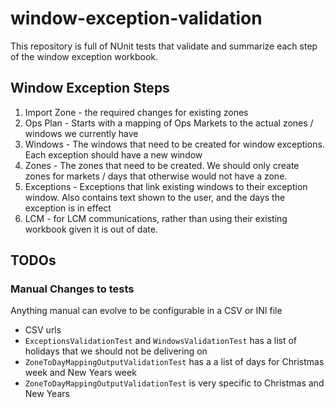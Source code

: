 # window-exception-validation
This repository is full of NUnit tests that validate and summarize each step of the window exception workbook. 

## Window Exception Steps 
1. Import Zone - the required changes for existing zones
1. Ops Plan - Starts with a mapping of Ops Markets to the actual zones / windows we currently have
1. Windows - The windows that need to be created for window exceptions. Each exception should have a new window
1. Zones - The zones that need to be created. We should only create zones for markets / days that otherwise would not have a zone.
1. Exceptions - Exceptions that link existing windows to their exception window. Also contains text shown to the user, and the days the exception is in effect
1. LCM - for LCM communications, rather than using their existing workbook given it is out of date.

## TODOs

### Manual Changes to tests
Anything manual can evolve to be configurable in a CSV or INI file
- CSV urls 
- `ExceptionsValidationTest` and `WindowsValidationTest` has a list of holidays that we should not be delivering on 
- `ZoneToDayMappingOutputValidationTest` has a a list of days for Christmas week and New Years week 
- `ZoneToDayMappingOutputValidationTest` is very specific to Christmas and New Years 